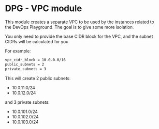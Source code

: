 # DPG - VPC module

This module creates a separate VPC to be used by the instances related to the DevOps Playground.
The goal is to give some more isolation.

You only need to provide the base CIDR block for the VPC, and the subnet CIDRs will be calculated for you.

For example:

```bash
vpc_cidr_block = 10.0.0.0/16
public_subnets = 2
private_subnets = 3
```

This will create 2 public subnets:

- 10.0.11.0/24
- 10.0.12.0/24

and 3 private subnets:

- 10.0.101.0/24
- 10.0.102.0/24
- 10.0.103.0/24
